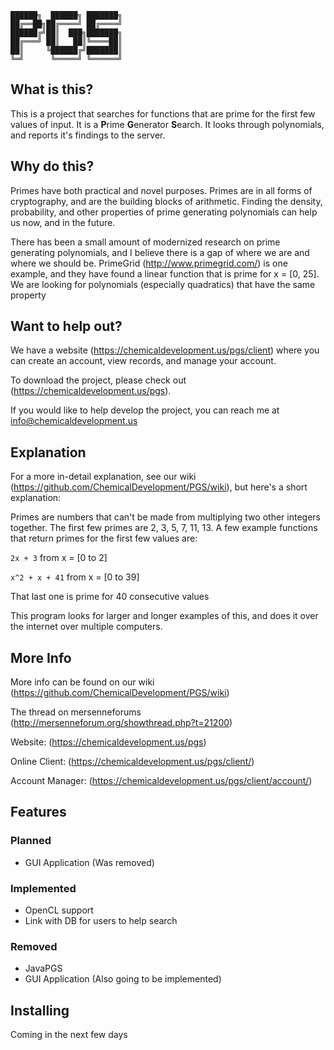     ██████╗  ██████╗ ███████╗
    ██╔══██╗██╔════╝ ██╔════╝
    ██████╔╝██║  ███╗███████╗
    ██╔═══╝ ██║   ██║╚════██║
    ██║     ╚██████╔╝███████║
    ╚═╝      ╚═════╝ ╚══════╝
    
## What is this?
This is a project that searches for functions that are prime for the first few values of input. It is a **P**rime **G**enerator **S**earch. It looks through polynomials, and reports it's findings to the server.

## Why do this?
Primes have both practical and novel purposes. Primes are in all forms of cryptography, and are the building blocks of arithmetic. Finding the density, probability, and other properties of prime generating polynomials can help us now, and in the future.

There has been a small amount of modernized research on prime generating polynomials, and I believe there is a gap of where we are and where we should be. PrimeGrid (http://www.primegrid.com/) is one example, and they have found a linear function that is prime for x = [0, 25]. We are looking for polynomials (especially quadratics) that have the same property

## Want to help out?
We have a website (https://chemicaldevelopment.us/pgs/client) where you can create an account, view records, and manage your account.

To download the project, please check out (https://chemicaldevelopment.us/pgs).

If you would like to help develop the project, you can reach me at info@chemicaldevelopment.us


## Explanation
For a more in-detail explanation, see our wiki (https://github.com/ChemicalDevelopment/PGS/wiki), but here's a short explanation:


Primes are numbers that can't be made from multiplying two other integers together. The first few primes are 2, 3, 5, 7, 11, 13. A few example functions that return primes for the first few values are:


`2x + 3`
from x = [0 to 2]


`x^2 + x + 41`
from x = [0 to 39]

That last one is prime for 40 consecutive values


This program looks for larger and longer examples of this, and does it over the internet over multiple computers.

## More Info
More info can be found on our wiki (https://github.com/ChemicalDevelopment/PGS/wiki)

The thread on mersenneforums (http://mersenneforum.org/showthread.php?t=21200)


Website: (https://chemicaldevelopment.us/pgs)

Online Client: (https://chemicaldevelopment.us/pgs/client/)

Account Manager: (https://chemicaldevelopment.us/pgs/client/account/)



## Features

### Planned
  * GUI Application (Was removed)


### Implemented
  * OpenCL support
  * Link with DB for users to help search


### Removed
  * JavaPGS
  * GUI Application (Also going to be implemented)


## Installing
Coming in the next few days